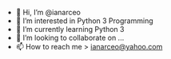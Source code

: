 - 👋 Hi, I’m @ianarceo
- 👀 I’m interested in Python 3 Programming
- 🌱 I’m currently learning Python 3
- 💞️ I’m looking to collaborate on ...
- 📫 How to reach me > ianarceo@yahoo.com

<!---
ianarceo/ianarceo is a ✨ special ✨ repository because its `README.md` (this file) appears on your GitHub profile.
You can click the Preview link to take a look at your changes.
--->
